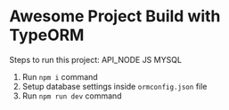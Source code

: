 # Awesome Project Build with TypeORM

Steps to run this project:
API_NODE JS MYSQL

1. Run `npm i` command
2. Setup database settings inside `ormconfig.json` file
3. Run `npm run dev` command
